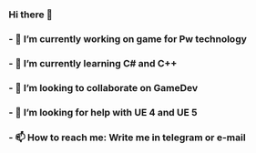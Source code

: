 ### Hi there 👋

### - 🔭 I’m currently working on game for Pw technology
### - 🌱 I’m currently learning C# and C++
### - 👯 I’m looking to collaborate on GameDev
### - 🤔 I’m looking for help with UE 4 and UE 5 
### - 📫 How to reach me: Write me in telegram or e-mail

